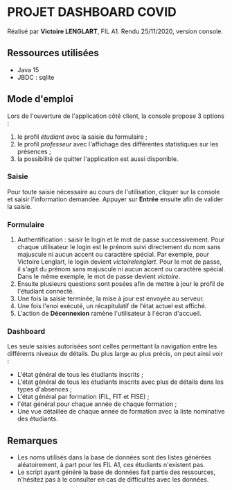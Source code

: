 # PROJET DASHBOARD COVID

Réalisé par **Victoire LENGLART**, FIL A1.
Rendu 25/11/2020, version console.

## Ressources utilisées

 * Java 15
 * JBDC : sqlite

## Mode d'emploi

Lors de l'ouverture de l'application côté client, la console propose 3 options :
1. le profil *étudiant* avec la saisie du formulaire ;
2. le profil *professeur* avec l'affichage des différentes statistiques sur les présences ;
3. la possibilité de quitter l'application est aussi disponible.

### Saisie

Pour toute saisie nécessaire au cours de l'utilisation, cliquer sur la console et saisir l'information demandée.
Appuyer sur **Entrée** ensuite afin de valider la saisie.

 ### Formulaire

 1. Authentification : saisir le login et le mot de passe successivement. Pour chaque utilisateur le login
 est le prénom suivi directement du nom sans majuscule ni aucun accent ou caractère spécial.
 Par exemple, pour Victoire Lenglart, le login devient *victoirelenglart*. Pour le mot de passe,
 il s'agit du prénom sans majuscule ni aucun accent ou caractère spécial. Dans le même exemple, le mot de passe
 devient *victoire*.
 2. Ensuite plusieurs questions sont posées afin de mettre à jour le profil de l'étudiant connecté.
 3. Une fois la saisie terminée, la mise à jour est envoyée au serveur.
 4. Une fois l'enoi exécuté, un récapitulatif de l'état actuel est affiché.
 5. L'action de **Déconnexion** ramène l'utilisateur à l'écran d'accueil.

### Dashboard

Les seule saisies autorisées sont celles permettant la navigation entre les différents niveaux
de détails.
Du plus large au plus précis, on peut ainsi voir :
* L'état général de tous les étudiants inscrits ;
* L'état général de tous les étudiants inscrits avec plus de détails dans les types d'absences ;
* L'état général par formation (FIL, FIT et FISE) ;
* l'état général pour chaque année de chaque formation ;
* Une vue détaillée de chaque année de formation avec la liste nominative des étudiants.

## Remarques

* Les noms utilisés dans la base de données sont des listes générées aléatoirement, à part
pour les FIL A1, ces étudiants n'existent pas.
* Le script ayant généré la base de données fait partie des ressources, n'hésitez pas à le consulter
en cas de difficultés avec les données.

